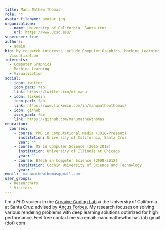 ```yaml
---
title: Manu Mathew Thomas
role: ""
avatar_filename: avatar.jpg
organizations:
  - name: University of California, Santa Cruz
    url: https://www.ucsc.edu/
superuser: true
authors:
  - admin
bio: My research interests include Computer Graphics, Machine Learning,
  Visualization
interests:
  - Computer Graphics
  - Machine Learning
  - Visualization
social:
  - icon: twitter
    icon_pack: fab
    link: https://twitter.com/mt_manu
  - icon: linkedin
    icon_pack: fab
    link: https://www.linkedin.com/in/manumathewthomas/
  - icon: github
    icon_pack: fab
    link: https://github.com/manumathewthomas
education:
  courses:
    - course: PhD in Computational Media (2018-Present)
      institution: University of California, Santa Cruz
      year: ""
    - course: MS in Computer Science (2015-2018)
      institution: University of Illinois at Chicago
      year: ""
    - course: BTech in Computer Science (2008-2012)
      institution: Cochin University of Science and Technology
      year: ""
email: "manumathewthomas@gmail.com"
user_groups:
  - Researchers
  - Visitors
---
```

I'm a PhD student in the [Creative Coding Lab](https://creativecoding.soe.ucsc.edu/) at the University of California at Santa Cruz, advised by [Angus Forbes](angusforbes.com).  My research focuses on solving various rendering problems with deep learning solutions optimized for high performance. Feel free contact me via email: manumathewthomas (at) gmail (dot) com